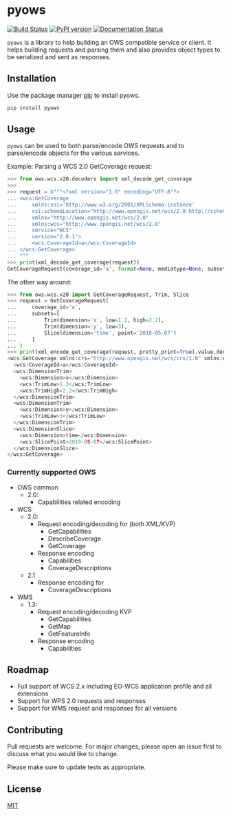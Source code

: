 # pyows
[![Build Status](https://travis-ci.org/EOxServer/pyows.svg?branch=master)](https://travis-ci.org/EOxServer/pyows)
[![PyPI version](https://badge.fury.io/py/pyows.svg)](https://badge.fury.io/py/pyows)
[![Documentation Status](https://readthedocs.org/projects/pyows/badge/?version=latest)](https://pyows.readthedocs.io/en/latest/?badge=latest)

`pyows` is a library to help building an OWS compatible service or client. It helps building requests and parsing them and also provides object types to be serialized and sent as responses.

## Installation

Use the package manager [pip](https://pip.pypa.io/en/stable/) to install pyows.

```bash
pip install pyows
```

## Usage

`pyows` can be used to both parse/encode OWS requests and to parse/encode objects for the various services.

Example: Parsing a WCS 2.0 GetCoverage request:

```python
>>> from ows.wcs.v20.decoders import xml_decode_get_coverage
>>>
>>> request = b"""<?xml version="1.0" encoding="UTF-8"?>
... <wcs:GetCoverage
...     xmlns:xsi='http://www.w3.org/2001/XMLSchema-instance'
...     xsi:schemaLocation="http://www.opengis.net/wcs/2.0 http://schemas.opengis.net/wcs/2.0/wcsAll.xsd"
...     xmlns="http://www.opengis.net/wcs/2.0"
...     xmlns:wcs="http://www.opengis.net/wcs/2.0"
...     service="WCS"
...     version="2.0.1">
...     <wcs:CoverageId>a</wcs:CoverageId>
... </wcs:GetCoverage>
... """
>>> print(xml_decode_get_coverage(request))
GetCoverageRequest(coverage_id='a', format=None, mediatype=None, subsetting_crs=None, output_crs=None, subsets=[], scalefactor=None, scales=[], interpolation=None, axis_interpolations=[], range_subset=None)
```

The other way around:

```python
>>> from ows.wcs.v20 import GetCoverageRequest, Trim, Slice
>>> request = GetCoverageRequest(
...     coverage_id='a',
...     subsets=[
...         Trim(dimension='x', low=1.2, high=2.2),
...         Trim(dimension='y', low=3),
...         Slice(dimension='time', point='2018-05-07')
...     ]
... )
>>> print(xml_encode_get_coverage(request, pretty_print=True).value.decode('utf-8'))
<wcs:GetCoverage xmlns:crs="http://www.opengis.net/wcs/crs/1.0" xmlns:eop="http://www.opengis.net/eop/2.0" xmlns:gml="http://www.opengis.net/gml/3.2" xmlns:gmlcov="http://www.opengis.net/gmlcov/1.0" xmlns:int="http://www.opengis.net/wcs/interpolation/1.0" xmlns:ogc="http://www.opengis.net/ogc" xmlns:om="http://www.opengis.net/om/2.0" xmlns:ows="http://www.opengis.net/ows/2.0" xmlns:rsub="http://www.opengis.net/wcs/range-subsetting/1.0" xmlns:scal="http://www.opengis.net/wcs/scaling/1.0" xmlns:swe="http://www.opengis.net/swe/2.0" xmlns:wcs="http://www.opengis.net/wcs/2.0" xmlns:wcseo="http://www.opengis.net/wcs/wcseo/1.0" xmlns:xlink="http://www.w3.org/1999/xlink" service="WCS" version="2.0.1">
  <wcs:CoverageId>a</wcs:CoverageId>
  <wcs:DimensionTrim>
    <wcs:Dimension>x</wcs:Dimension>
    <wcs:TrimLow>1.2</wcs:TrimLow>
    <wcs:TrimHigh>2.2</wcs:TrimHigh>
  </wcs:DimensionTrim>
  <wcs:DimensionTrim>
    <wcs:Dimension>y</wcs:Dimension>
    <wcs:TrimLow>3</wcs:TrimLow>
  </wcs:DimensionTrim>
  <wcs:DimensionSlice>
    <wcs:Dimension>time</wcs:Dimension>
    <wcs:SlicePoint>2018-05-07</wcs:SlicePoint>
  </wcs:DimensionSlice>
</wcs:GetCoverage>
```

### Currently supported OWS

- OWS common
    - 2.0:
        - Capabilities related encoding
- WCS
    - 2.0:
        - Request encoding/decoding for (both XML/KVP)
            - GetCapabilities
            - DescribeCoverage
            - GetCoverage
        - Response encoding
            - Capabilities
            - CoverageDescriptions
    - 2.1
        - Response encoding for
            - CoverageDescriptions
- WMS
    - 1.3:
        - Request encoding/decoding KVP
            - GetCapabilities
            - GetMap
            - GetFeatureInfo
        - Response encoding
            - Capabilities


## Roadmap

- Full support of WCS 2.x including EO-WCS application profile and all extensions
- Support for WPS 2.0 requests and responses
- Support for WMS request and responses for all versions

## Contributing

Pull requests are welcome. For major changes, please open an issue first to discuss what you would like to change.

Please make sure to update tests as appropriate.

## License

[MIT](https://choosealicense.com/licenses/mit/)
